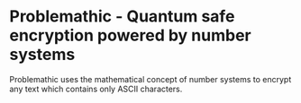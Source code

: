 # Problemathic - Quantum safe encryption powered by number systems

Problemathic uses the mathematical concept of number systems to encrypt any text which contains only ASCII characters.
